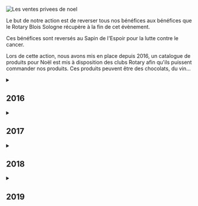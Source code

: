 ![Les ventes privees de noel](img/actions/ventes_privees_noel/projVP.jpg)

Le but de notre action est de reverser tous nos bénéfices aux bénéfices que le Rotary Blois Sologne récupère à la fin
  de cet évènement.

Ces bénéfices sont reversés au Sapin de l'Espoir pour la lutte contre le cancer.

Lors de cette action, nous avons mis en place depuis 2016, un catalogue de produits pour Noël est mis à disposition
  des clubs Rotary afin qu'ils puissent commander nos produits. Ces produits peuvent être des chocolats, du vin... 

<details close>
<summary><h2>2016</h2></summary>
</details> 

<details close>
<summary><h2>2017</h2></summary>
</details> 

<details close>
<summary><h2>2018</h2></summary>
</details> 

<details close>
<summary><h2>2019</h2></summary>
</details> 
